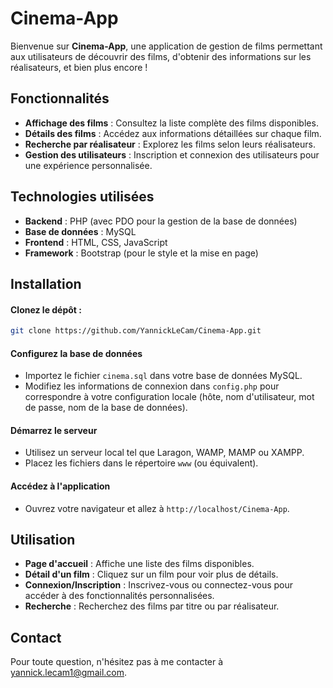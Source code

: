 # Cinema-App

Bienvenue sur **Cinema-App**, une application de gestion de films permettant aux utilisateurs de découvrir des films, d'obtenir des informations sur les réalisateurs, et bien plus encore !

## Fonctionnalités

- **Affichage des films** : Consultez la liste complète des films disponibles.
- **Détails des films** : Accédez aux informations détaillées sur chaque film.
- **Recherche par réalisateur** : Explorez les films selon leurs réalisateurs.
- **Gestion des utilisateurs** : Inscription et connexion des utilisateurs pour une expérience personnalisée.

## Technologies utilisées

- **Backend** : PHP (avec PDO pour la gestion de la base de données)
- **Base de données** : MySQL
- **Frontend** : HTML, CSS, JavaScript
- **Framework** : Bootstrap (pour le style et la mise en page)

## Installation

#### **Clonez le dépôt** :

   ```bash
   git clone https://github.com/YannickLeCam/Cinema-App.git
  ```
#### Configurez la base de données

- Importez le fichier `cinema.sql` dans votre base de données MySQL.
- Modifiez les informations de connexion dans `config.php` pour correspondre à votre configuration locale (hôte, nom d'utilisateur, mot de passe, nom de la base de données).

#### Démarrez le serveur

- Utilisez un serveur local tel que Laragon, WAMP, MAMP ou XAMPP.
- Placez les fichiers dans le répertoire `www` (ou équivalent).

#### Accédez à l'application

- Ouvrez votre navigateur et allez à `http://localhost/Cinema-App`.

## Utilisation

- **Page d'accueil** : Affiche une liste des films disponibles.
- **Détail d'un film** : Cliquez sur un film pour voir plus de détails.
- **Connexion/Inscription** : Inscrivez-vous ou connectez-vous pour accéder à des fonctionnalités personnalisées.
- **Recherche** : Recherchez des films par titre ou par réalisateur.

## Contact

Pour toute question, n'hésitez pas à me contacter à [yannick.lecam1@gmail.com](mailto:yannick.lecam1@gmail.com).
